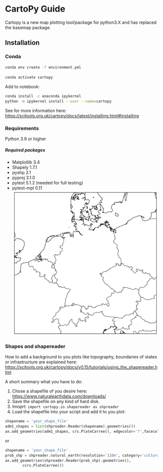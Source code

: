 # CartoPy Guide

Cartopy is a new map plotting tool/package for python3.X
and has replaced the basemap package.


## Installation

### Conda
```bash
conda env create -f environment.yml

conda activate cartopy
```

Add to notebook:

```bash
conda install -c anaconda ipykernel
python -m ipykernel install --user --name=cartopy
```
See for more information here:
https://scitools.org.uk/cartopy/docs/latest/installing.html#installing

### Requirements
Python 3.9 or higher 

##### Required packages
- Matplotlib 3.4
- Shapely 1.7.1
- pyshp 2.1
- pyproj 3.1.0
- pytest 5.1.2 (needed for full testing)
- pytest-mpl 0.11
![Cartopy Example](images/de.png)


### Shapes and shapereader

How to add a background to you plots like topography, boundaries of states 
or infrastructure are explained here:
https://scitools.org.uk/cartopy/docs/v0.15/tutorials/using_the_shapereader.html

A short summary what you have to do:
1. Chose a shapefile of you desire here: https://www.naturalearthdata.com/downloads/
2. Save the shapefile on any kind of hard disk.
2. Imoprt: `import cartopy.io.shapereader as shpreader`
3. Load the shapefile into your script and add it to you plot:

```python
shapename = 'your_shape_file'
adm1_shapes = list(shpreader.Reader(shapename).geometries())
ax.add_geometries(adm1_shapes, crs.PlateCarree(), edgecolor='?',facecolor='?')
```
or
```python
shapename = 'your_shape_file'
prob_shp = shpreader.natural_earth(resolution='110m', category='cultural', name=shapename)
ax.add_geometries(shpreader.Reader(prob_shp).geometries(),
        ccrs.PlateCarree())
```
